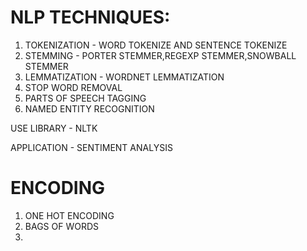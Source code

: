 # NLP TECHNIQUES:
1. TOKENIZATION - WORD TOKENIZE AND SENTENCE TOKENIZE
2. STEMMING - PORTER STEMMER,REGEXP STEMMER,SNOWBALL STEMMER
3. LEMMATIZATION - WORDNET LEMMATIZATION
4. STOP WORD REMOVAL
5. PARTS OF SPEECH TAGGING
6. NAMED ENTITY RECOGNITION

USE LIBRARY - NLTK

APPLICATION - SENTIMENT ANALYSIS

# ENCODING
1. ONE HOT ENCODING
2. BAGS OF WORDS
3. 